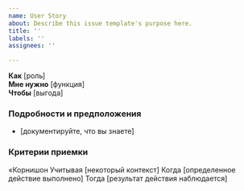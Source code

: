 ```yaml
---
name: User Story
about: Describe this issue template's purpose here.
title: ''
labels: ''
assignees: ''

---
```


**Как** [роль]  
 **Мне нужно** [функция]  
 **Чтобы** [выгода]  
   
 ### Подробности и предположения
 * [документируйте, что вы знаете]
   
 ### Критерии приемки  
   
 «Корнишон
 Учитывая [некоторый контекст]
 Когда [определенное действие выполнено]
 Тогда [результат действия наблюдается]
